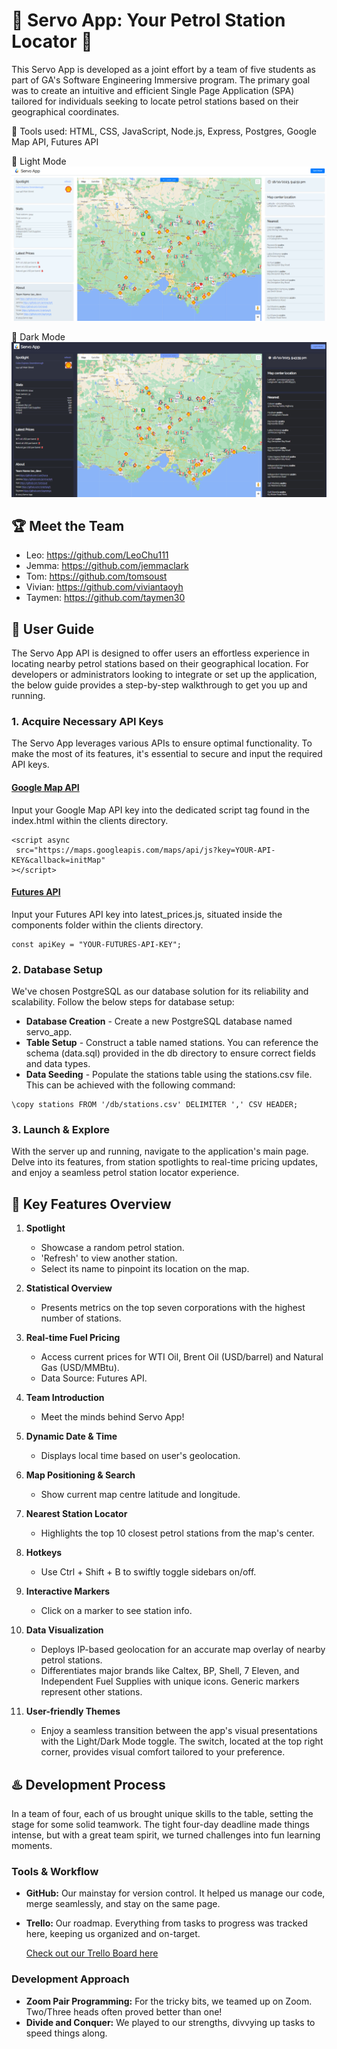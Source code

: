 # 🌟 Servo App: Your Petrol Station Locator 🌟
This Servo App is developed as a joint effort by a team of five students as part of GA's Software Engineering Immersive program. The primary goal was to create an intuitive and efficient Single Page Application (SPA) tailored for individuals seeking to locate petrol stations based on their geographical coordinates. 

📢 Tools used: HTML, CSS, JavaScript, Node.js, Express, Postgres, Google Map API, Futures API

💎 Light Mode
![](/clients/images/Placeholder%20-%20Light%20mode.png) 

💎 Dark Mode
![](/clients/images/Placeholder%20-%20Dark%20mode.png) 



## 🏆 Meet the Team

- Leo: https://github.com/LeoChu111
- Jemma: https://github.com/jemmaclark
- Tom: https://github.com/tomsoust
- Vivian: https://github.com/viviantaoyh
- Taymen: https://github.com/taymen30



## 🎯 User Guide
The Servo App API is designed to offer users an effortless experience in locating nearby petrol stations based on their geographical location. For developers or administrators looking to integrate or set up the application, the below guide provides a step-by-step walkthrough to get you up and running.

### 1. Acquire Necessary API Keys
The Servo App leverages various APIs to ensure optimal functionality. To make the most of its features, it's essential to secure and input the required API keys.

#### [Google Map API](https://developers.google.com/maps)

 Input your Google Map API key into the dedicated script tag found in the index.html within the clients directory.

 ```
 <script async
  src="https://maps.googleapis.com/maps/api/js?key=YOUR-API-KEY&callback=initMap"
></script>

 ```

#### [Futures API](https://www.futures-api.com/documentation)

Input your Futures API key into latest_prices.js, situated inside the components folder within the clients directory.

```
const apiKey = "YOUR-FUTURES-API-KEY";
```

### 2. Database Setup
We've chosen PostgreSQL as our database solution for its reliability and scalability. Follow the below steps for database setup:

- **Database Creation** - Create a new PostgreSQL database named servo_app.
- **Table Setup** - Construct a table named stations. You can reference the schema (data.sql) provided in the db directory to ensure correct fields and data types.
- **Data Seeding** - Populate the stations table using the stations.csv file. This can be achieved with the following command:

```
\copy stations FROM '/db/stations.csv' DELIMITER ',' CSV HEADER;
```

### 3. Launch & Explore
With the server up and running, navigate to the application's main page. Delve into its features, from station spotlights to real-time pricing updates, and enjoy a seamless petrol station locator experience.



## 🌈 Key Features Overview

1. **Spotlight** 
    - Showcase a random petrol station.
    - 'Refresh' to view another station.
    - Select its name to pinpoint its location on the map.

2. **Statistical Overview**
    - Presents metrics on the top seven corporations with the highest number of stations.


3. **Real-time Fuel Pricing**
    - Access current prices for WTI Oil, Brent Oil (USD/barrel) and Natural Gas (USD/MMBtu).
    - Data Source: Futures API.

4. **Team Introduction**
    - Meet the minds behind Servo App!

5. **Dynamic Date & Time**
    - Displays local time based on user's geolocation.

6. **Map Positioning & Search**
    - Show current map centre latitude and longitude.

7. **Nearest Station Locator**
    - Highlights the top 10 closest petrol stations from the map's center.

8. **Hotkeys**
    - Use Ctrl + Shift + B to swiftly toggle sidebars on/off.

9. **Interactive Markers**
    - Click on a marker to see station info.

10. **Data Visualization**
    - Deploys IP-based geolocation for an accurate map overlay of nearby petrol stations.
    - Differentiates major brands like Caltex, BP, Shell, 7 Eleven, and Independent Fuel Supplies with unique icons. Generic markers represent other stations.

11. **User-friendly Themes**
    - Enjoy a seamless transition between the app's visual presentations with the Light/Dark Mode toggle. The switch, located at the top right corner, provides visual comfort tailored to your preference.



## ♨️ Development Process
In a team of four, each of us brought unique skills to the table, setting the stage for some solid teamwork. The tight four-day deadline made things intense, but with a great team spirit, we turned challenges into fun learning moments.

### Tools & Workflow
- **GitHub:** Our mainstay for version control. It helped us manage our code, merge seamlessly, and stay on the same page.
- **Trello:** Our roadmap. Everything from tasks to progress was tracked here, keeping us organized and on-target.

    [Check out our Trello Board here](https://trello.com/b/6SZitQzm/server)


### Development Approach

- **Zoom Pair Programming:** For the tricky bits, we teamed up on Zoom. Two/Three heads often proved better than one!
- **Divide and Conquer:** We played to our strengths, divvying up tasks to speed things along.
